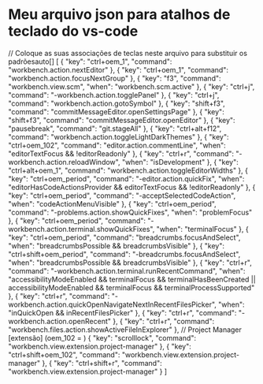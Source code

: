 # Meu arquivo json para atalhos de teclado do vs-code

// Coloque as suas associações de teclas neste arquivo para substituir os padrõesauto[]
[
    {
        "key": "ctrl+oem_1",
        "command": "workbench.action.nextEditor"
    },
    {
        "key": "ctrl+oem_1",
        "command": "workbench.action.focusNextGroup"
    },
    {
        "key": "f3",
        "command": "workbench.view.scm",
        "when": "workbench.scm.active"
    },
    {
        "key": "ctrl+j",
        "command": "-workbench.action.togglePanel"
    },
    {
        "key": "ctrl+j",
        "command": "workbench.action.gotoSymbol"
    },
    {
        "key": "shift+f3",
        "command": "commitMessageEditor.openSettingsPage"
    },
    {
        "key": "shift+f3",
        "command": "commitMessageEditor.openEditor"
    },
    {
        "key": "pausebreak",
        "command": "git.stageAll"
    },
    {
        "key": "ctrl+alt+f12",
        "command": "workbench.action.toggleLightDarkThemes"
    },
    {
        "key": "ctrl+oem_102",
        "command": "editor.action.commentLine",
        "when": "editorTextFocus && !editorReadonly"
    },
    {
        "key": "ctrl+r",
        "command": "-workbench.action.reloadWindow",
        "when": "isDevelopment"
    },
    {
        "key": "ctrl+alt+oem_1",
        "command": "workbench.action.toggleEditorWidths"
    },
    {
        "key": "ctrl+oem_period",
        "command": "-editor.action.quickFix",
        "when": "editorHasCodeActionsProvider && editorTextFocus && !editorReadonly"
    },
    {
        "key": "ctrl+oem_period",
        "command": "-acceptSelectedCodeAction",
        "when": "codeActionMenuVisible"
    },
    {
        "key": "ctrl+oem_period",
        "command": "-problems.action.showQuickFixes",
        "when": "problemFocus"
    },
    {
        "key": "ctrl+oem_period",
        "command": "-workbench.action.terminal.showQuickFixes",
        "when": "terminalFocus"
    },
    {
        "key": "ctrl+oem_period",
        "command": "breadcrumbs.focusAndSelect",
        "when": "breadcrumbsPossible && breadcrumbsVisible"
    },
    {
        "key": "ctrl+shift+oem_period",
        "command": "-breadcrumbs.focusAndSelect",
        "when": "breadcrumbsPossible && breadcrumbsVisible"
    },
    {
        "key": "ctrl+r",
        "command": "-workbench.action.terminal.runRecentCommand",
        "when": "accessibilityModeEnabled && terminalFocus && terminalHasBeenCreated || accessibilityModeEnabled && terminalFocus && terminalProcessSupported"
    },
    {
        "key": "ctrl+r",
        "command": "-workbench.action.quickOpenNavigateNextInRecentFilesPicker",
        "when": "inQuickOpen && inRecentFilesPicker"
    },
    {
        "key": "ctrl+r",
        "command": "-workbench.action.openRecent"
    },
    {
        "key": "ctrl+r",
        "command": "workbench.files.action.showActiveFileInExplorer"
    },
    // Project Manager [extensão] (oem_102 = \)
    {
        "key": "scrolllock",
        "command": "workbench.view.extension.project-manager"
    },
    {
        "key": "ctrl+shift+oem_102",
        "command": "workbench.view.extension.project-manager"
    },
    {
        "key": "ctrl+shift+r",
        "command": "workbench.view.extension.project-manager"
    }
]
